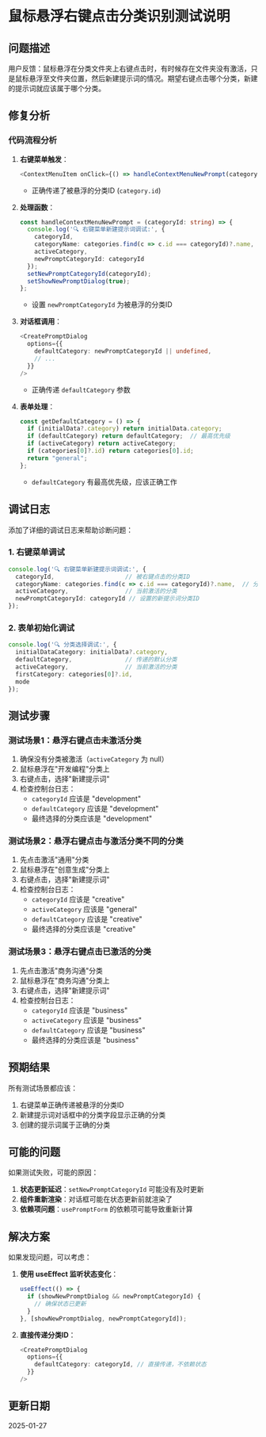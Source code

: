 # 鼠标悬浮右键点击分类识别测试说明

## 问题描述

用户反馈：鼠标悬浮在分类文件夹上右键点击时，有时候存在文件夹没有激活，只是鼠标悬浮至文件夹位置，然后新建提示词的情况。期望右键点击哪个分类，新建的提示词就应该属于哪个分类。

## 修复分析

### 代码流程分析

1. **右键菜单触发**：
   ```typescript
   <ContextMenuItem onClick={() => handleContextMenuNewPrompt(category.id)}>
   ```
   - 正确传递了被悬浮的分类ID (`category.id`)

2. **处理函数**：
   ```typescript
   const handleContextMenuNewPrompt = (categoryId: string) => {
     console.log('🔍 右键菜单新建提示词调试:', {
       categoryId,
       categoryName: categories.find(c => c.id === categoryId)?.name,
       activeCategory,
       newPromptCategoryId: categoryId
     });
     setNewPromptCategoryId(categoryId);
     setShowNewPromptDialog(true);
   };
   ```
   - 设置 `newPromptCategoryId` 为被悬浮的分类ID

3. **对话框调用**：
   ```typescript
   <CreatePromptDialog
     options={{
       defaultCategory: newPromptCategoryId || undefined,
       // ...
     }}
   />
   ```
   - 正确传递 `defaultCategory` 参数

4. **表单处理**：
   ```typescript
   const getDefaultCategory = () => {
     if (initialData?.category) return initialData.category;
     if (defaultCategory) return defaultCategory;  // 最高优先级
     if (activeCategory) return activeCategory;
     if (categories[0]?.id) return categories[0].id;
     return "general";
   };
   ```
   - `defaultCategory` 有最高优先级，应该正确工作

## 调试日志

添加了详细的调试日志来帮助诊断问题：

### 1. 右键菜单调试
```typescript
console.log('🔍 右键菜单新建提示词调试:', {
  categoryId,                    // 被右键点击的分类ID
  categoryName: categories.find(c => c.id === categoryId)?.name,  // 分类名称
  activeCategory,                // 当前激活的分类
  newPromptCategoryId: categoryId // 设置的新提示词分类ID
});
```

### 2. 表单初始化调试
```typescript
console.log('🔍 分类选择调试:', {
  initialDataCategory: initialData?.category,
  defaultCategory,               // 传递的默认分类
  activeCategory,                // 当前激活的分类
  firstCategory: categories[0]?.id,
  mode
});
```

## 测试步骤

### 测试场景1：悬浮右键点击未激活分类
1. 确保没有分类被激活（`activeCategory` 为 null）
2. 鼠标悬浮在"开发编程"分类上
3. 右键点击，选择"新建提示词"
4. 检查控制台日志：
   - `categoryId` 应该是 "development"
   - `defaultCategory` 应该是 "development"
   - 最终选择的分类应该是 "development"

### 测试场景2：悬浮右键点击与激活分类不同的分类
1. 先点击激活"通用"分类
2. 鼠标悬浮在"创意生成"分类上
3. 右键点击，选择"新建提示词"
4. 检查控制台日志：
   - `categoryId` 应该是 "creative"
   - `activeCategory` 应该是 "general"
   - `defaultCategory` 应该是 "creative"
   - 最终选择的分类应该是 "creative"

### 测试场景3：悬浮右键点击已激活的分类
1. 先点击激活"商务沟通"分类
2. 鼠标悬浮在"商务沟通"分类上
3. 右键点击，选择"新建提示词"
4. 检查控制台日志：
   - `categoryId` 应该是 "business"
   - `activeCategory` 应该是 "business"
   - `defaultCategory` 应该是 "business"
   - 最终选择的分类应该是 "business"

## 预期结果

所有测试场景都应该：
1. 右键菜单正确传递被悬浮的分类ID
2. 新建提示词对话框中的分类字段显示正确的分类
3. 创建的提示词属于正确的分类

## 可能的问题

如果测试失败，可能的原因：

1. **状态更新延迟**：`setNewPromptCategoryId` 可能没有及时更新
2. **组件重新渲染**：对话框可能在状态更新前就渲染了
3. **依赖项问题**：`usePromptForm` 的依赖项可能导致重新计算

## 解决方案

如果发现问题，可以考虑：

1. **使用 useEffect 监听状态变化**：
   ```typescript
   useEffect(() => {
     if (showNewPromptDialog && newPromptCategoryId) {
       // 确保状态已更新
     }
   }, [showNewPromptDialog, newPromptCategoryId]);
   ```

2. **直接传递分类ID**：
   ```typescript
   <CreatePromptDialog
     options={{
       defaultCategory: categoryId, // 直接传递，不依赖状态
     }}
   />
   ```

## 更新日期

2025-01-27


